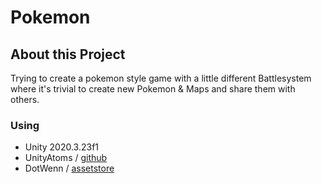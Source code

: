 # Pokemon
## About this Project
Trying to create a pokemon style game with a little different Battlesystem where it's trivial to create new Pokemon & Maps and share them with others.


### Using
- Unity 2020.3.23f1
- UnityAtoms / [github](https://github.com/unity-atoms/unity-atoms)
- DotWenn / [assetstore](https://assetstore.unity.com/packages/tools/animation/dotween-hotween-v2-27676)


